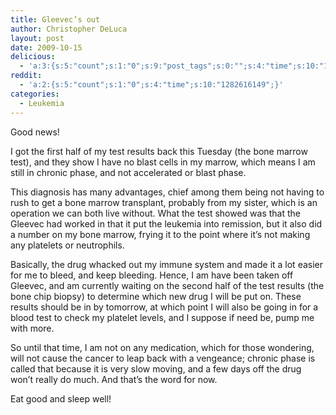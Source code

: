 ```yaml
---
title: Gleevec’s out
author: Christopher DeLuca
layout: post
date: 2009-10-15
delicious:
  - 'a:3:{s:5:"count";s:1:"0";s:9:"post_tags";s:0:"";s:4:"time";s:10:"1282616149";}'
reddit:
  - 'a:2:{s:5:"count";s:1:"0";s:4:"time";s:10:"1282616149";}'
categories:
  - Leukemia
---
```


Good news!

I got the first half of my test results back this Tuesday (the bone marrow test), and they show I have no blast cells in my marrow, which means I am still in chronic phase, and not accelerated or blast phase.

This diagnosis has many advantages, chief among them being not having to rush to get a bone marrow transplant, probably from my sister, which is an operation we can both live without. What the test showed was that the Gleevec had worked in that it put the leukemia into remission, but it also did a number on my bone marrow, frying it to the point where it&#8217;s not making any platelets or neutrophils.

Basically, the drug whacked out my immune system and made it a lot easier for me to bleed, and keep bleeding. Hence, I am have been taken off Gleevec, and am currently waiting on the second half of the test results (the bone chip biopsy) to determine which new drug I will be put on. These results should be in by tomorrow, at which point I will also be going in for a blood test to check my platelet levels, and I suppose if need be, pump me with more.

So until that time, I am not on any medication, which for those wondering, will not cause the cancer to leap back with a vengeance; chronic phase is called that because it is very slow moving, and a few days off the drug won&#8217;t really do much. And that&#8217;s the word for now.

Eat good and sleep well!
